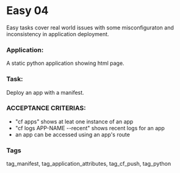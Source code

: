 # Easy 04
Easy tasks cover real world issues with some misconfiguraton 
and inconsistency in application deployment.

### Application:
A static python  application showing html page. 

### Task:
Deploy an app with a manifest.

### ACCEPTANCE CRITERIAS:
- "cf apps" shows at leat one instance of an app
- "cf logs APP-NAME --recent" shows recent logs for an app
- an app can be accessed using an app's route

### Tags
tag_manifest, tag_application_attributes, tag_cf_push, tag_python
